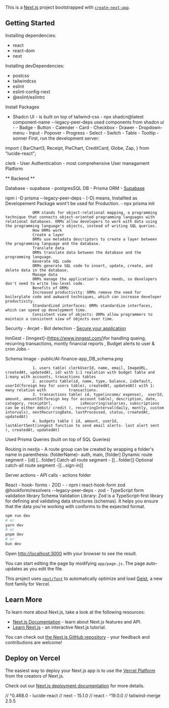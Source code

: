 This is a [Next.js](https://nextjs.org) project bootstrapped with [`create-next-app`](https://github.com/vercel/next.js/tree/canary/packages/create-next-app).

## Getting Started

Installing dependencies:
- react
- react-dom
- next

Installing devDependencies:
- postcss
- tailwindcss
- eslint
- eslint-config-next
- @eslint/eslintrc



Install Packages 

- Shadcn UI - is built on top of tailwind-css 
        - npx shadcn@latest component-name --legacy-peer-deps
        used components from shadcn ui -
                - Badge
                - Button
                - Calender
                - Card
                - Checkbox
                - Drawer
                - Dropdown-menu
                - Input
                - Popover
                - Progress
                - Select
                - Switch
                - Table
                - Tooltip
                - sonner
First, run the development server:


import {
  BarChart3,
  Receipt,
  PieChart,
  CreditCard,
  Globe,
  Zap,
} from "lucide-react";



clerk - User Authentication - most comprehensive User managament Platform 

** Backend **

Database - supabase - postgresSQL DB - Prisma ORM - [Supabase](https://supabase.com/)

npm i -D prisma --legacy-peer-deps
        - (-D) means, Installted as Developement Package wont't be used for Production. 
        - npx prisma init

                ORM stands for object-relational mapping, a programming technique that connects object-oriented programming languages with relational databases. ORMs allow developers to work with data using the programming language's objects, instead of writing SQL queries. 
                How ORMs work
                Create a layer
                ORMs use metadata descriptors to create a layer between the programming language and the database. 
                Translate data
                ORMs translate data between the database and the programming language. 
                Generate SQL code
                ORMs generate SQL code to insert, update, create, and delete data in the database. 
                Manage data
                ORMs manage the application's data needs, so developers don't need to write low-level code. 
                Benefits of ORMs
                Increased productivity: ORMs remove the need for boilerplate code and awkward techniques, which can increase developer productivity. 
                Standardized interfaces: ORMs standardize interfaces, which can speed up development time. 
                Consistent view of objects: ORMs allow programmers to maintain a consistent view of objects over time. 

Security - Arcjet - Bot detection - [Secure your application](https://arcjet.com/)


InnGest - [Inngest]-(https://www.inngest.com/)for handling queing, recurring transactions, montly financial reports , Budget alerts to user & cron Jobs - 


Schema Image - public/AI-finance-app_DB_schema.png

                1. users table( clerkUserId, name, email, ImageURL, createdAt, updatedAt, id) with 1:1 realation with budget table and 1:many with accounts, trasactions tables
                2. accounts table(id, name, type, balance, isDefault, userId(foreign key for users table), createdAt, updatedAt) with 1: many relation with          transactions.
                3. transactions table( id, type(income/ expense),  userId, amount, amountId(foreign key for account table), description, date, category, receiptUrl,            isRecurring(salaries, subscriptions can be either debit/ credit ), recurringInterval(daily, montly, custom intervals), nextRecurringDate, lastProcessed, status, createdAt, updatedAt) 
                4. budgets table ( id, amount, userId, lastAlertSent(inngest function to send email alerts- last alert sent ), createdAt, updatedAt)


Used Prisma Queries (built on top of SQL Queries)





Routing in nextjs
        - A route group can be created by wrapping a folder's name in parenthesis: (folderName)- auth, main, 
        [folder]	Dynamic route segment - [id]
        [...folder]	Catch-all route segment - 
        [[...folder]]	Optional catch-all route segment -[[...sign-in]]




Server actions - API calls - actions folder




React - hook- forms  - ZOD -
        - npm i react-hook-form zod @hookform/resolvers --legacy-peer-deps
        - zod - TypeScript form  validation library
        Schema Validation Library:
        Zod is a TypeScript-first library for defining and validating data structures (schemas). It helps you ensure that the data you're working with conforms to the expected format. 


```bash
npm run dev
# or
yarn dev
# or
pnpm dev
# or
bun dev
```

Open [http://localhost:3000](http://localhost:3000) with your browser to see the result.

You can start editing the page by modifying `app/page.js`. The page auto-updates as you edit the file.

This project uses [`next/font`](https://nextjs.org/docs/app/building-your-application/optimizing/fonts) to automatically optimize and load [Geist](https://vercel.com/font), a new font family for Vercel.

## Learn More

To learn more about Next.js, take a look at the following resources:

- [Next.js Documentation](https://nextjs.org/docs) - learn about Next.js features and API.
- [Learn Next.js](https://nextjs.org/learn) - an interactive Next.js tutorial.

You can check out [the Next.js GitHub repository](https://github.com/vercel/next.js) - your feedback and contributions are welcome!

## Deploy on Vercel

The easiest way to deploy your Next.js app is to use the [Vercel Platform](https://vercel.com/new?utm_medium=default-template&filter=next.js&utm_source=create-next-app&utm_campaign=create-next-app-readme) from the creators of Next.js.

Check out our [Next.js deployment documentation](https://nextjs.org/docs/app/building-your-application/deploying) for more details.



 // ^0.468.0 - lucide-react
//  next - 15.1.0
// react - ^19.0.0
// tailwind-merge 2.5.5
